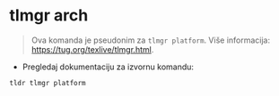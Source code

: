 # tlmgr arch

> Ova komanda je pseudonim za `tlmgr platform`.
> Više informacija: <https://tug.org/texlive/tlmgr.html>.

- Pregledaj dokumentaciju za izvornu komandu:

`tldr tlmgr platform`
